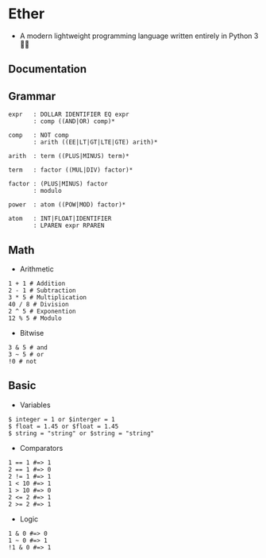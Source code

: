 # Ether
* A modern lightweight programming language written entirely in Python 3 🐍🐍

## Documentation

## Grammar

```
expr   : DOLLAR IDENTIFIER EQ expr
       : comp ((AND|OR) comp)*

comp   : NOT comp
       : arith ((EE|LT|GT|LTE|GTE) arith)*

arith  : term ((PLUS|MINUS) term)*

term   : factor ((MUL|DIV) factor)*

factor : (PLUS|MINUS) factor
       : modulo

power  : atom ((POW|MOD) factor)*

atom   : INT|FLOAT|IDENTIFIER
       : LPAREN expr RPAREN
```

## Math

* Arithmetic

```
1 + 1 # Addition
2 - 1 # Subtraction
3 * 5 # Multiplication
40 / 8 # Division
2 ^ 5 # Exponention
12 % 5 # Modulo
```

* Bitwise

```
3 & 5 # and
3 ~ 5 # or
!0 # not
```

## Basic

* Variables

```
$ integer = 1 or $interger = 1
$ float = 1.45 or $float = 1.45
$ string = "string" or $string = "string"
```

* Comparators

```
1 == 1 #=> 1
2 == 1 #=> 0
2 != 1 #=> 1
1 < 10 #=> 1
1 > 10 #=> 0
2 <= 2 #=> 1
2 >= 2 #=> 1
```

* Logic

```
1 & 0 #=> 0
1 ~ 0 #=> 1
!1 & 0 #=> 1
```
